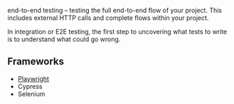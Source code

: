 
end-to-end testing – testing the full end-to-end flow of your project. This includes external HTTP calls and complete flows within your project.

In integration or E2E testing, the first step to uncovering what tests to write is to understand what could go wrong.

## Frameworks
- [Playwright](https://playwright.dev/)
- Cypress
- Selenium
